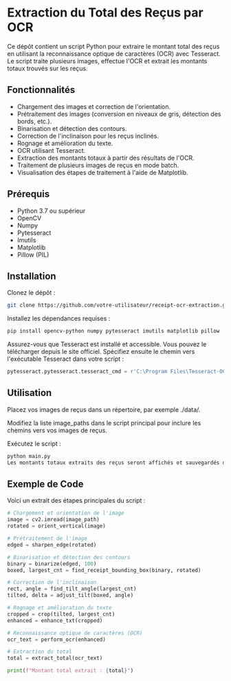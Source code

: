 # Extraction du Total des Reçus par OCR

Ce dépôt contient un script Python pour extraire le montant total des reçus en utilisant la reconnaissance optique de caractères (OCR) avec Tesseract. Le script traite plusieurs images, effectue l'OCR et extrait les montants totaux trouvés sur les reçus.

## Fonctionnalités

- Chargement des images et correction de l'orientation.
- Prétraitement des images (conversion en niveaux de gris, détection des bords, etc.).
- Binarisation et détection des contours.
- Correction de l'inclinaison pour les reçus inclinés.
- Rognage et amélioration du texte.
- OCR utilisant Tesseract.
- Extraction des montants totaux à partir des résultats de l'OCR.
- Traitement de plusieurs images de reçus en mode batch.
- Visualisation des étapes de traitement à l'aide de Matplotlib.

## Prérequis

- Python 3.7 ou supérieur
- OpenCV
- Numpy
- Pytesseract
- Imutils
- Matplotlib
- Pillow (PIL)

## Installation

Clonez le dépôt :

```bash
git clone https://github.com/votre-utilisateur/receipt-ocr-extraction.git
```

Installez les dépendances requises :
```bash
pip install opencv-python numpy pytesseract imutils matplotlib pillow
```

Assurez-vous que Tesseract est installé et accessible. Vous pouvez le télécharger depuis le site officiel. Spécifiez ensuite le chemin vers l'exécutable Tesseract dans votre script :
```python
pytesseract.pytesseract.tesseract_cmd = r'C:\Program Files\Tesseract-OCR\tesseract.exe'
```
## Utilisation

Placez vos images de reçus dans un répertoire, par exemple ./data/.

Modifiez la liste image_paths dans le script principal pour inclure les chemins vers vos images de reçus.

Exécutez le script :

```bash
python main.py
Les montants totaux extraits des reçus seront affichés et sauvegardés dans un dictionnaire.
```
## Exemple de Code
Voici un extrait des étapes principales du script :

```python
# Chargement et orientation de l'image
image = cv2.imread(image_path)
rotated = orient_vertical(image)

# Prétraitement de l'image
edged = sharpen_edge(rotated)

# Binarisation et détection des contours
binary = binarize(edged, 100)
boxed, largest_cnt = find_receipt_bounding_box(binary, rotated)

# Correction de l'inclinaison
rect, angle = find_tilt_angle(largest_cnt)
tilted, delta = adjust_tilt(boxed, angle)

# Rognage et amélioration du texte
cropped = crop(tilted, largest_cnt)
enhanced = enhance_txt(cropped)

# Reconnaissance optique de caractères (OCR)
ocr_text = perform_ocr(enhanced)

# Extraction du total
total = extract_total(ocr_text)

print(f"Montant total extrait : {total}")
```

